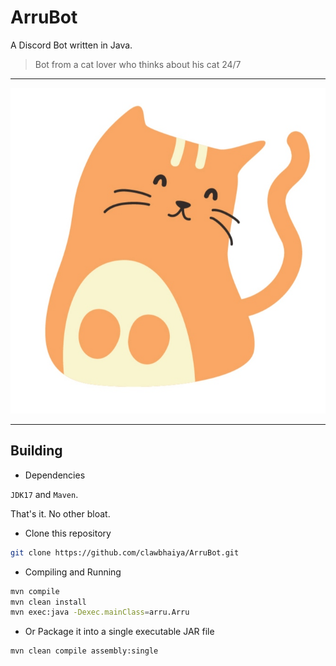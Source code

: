 # ArruBot
A Discord Bot written in Java.

> Bot from a cat lover who thinks about his cat 24/7
---

<div id="top"></div>

<!-- PROJECT LOGO -->
<div align="center">
  <a href="https://github.com/clawbhaiya/ArruBot">
    <img src="images/arru-img.jpg" alt="Meow :3">
  </a>
</div>

---

## Building
- Dependencies

`JDK17` and `Maven`.

That's it. No other bloat.

- Clone this repository
```sh
git clone https://github.com/clawbhaiya/ArruBot.git
```

- Compiling and Running
```sh
mvn compile
mvn clean install
mvn exec:java -Dexec.mainClass=arru.Arru
```

- Or Package it into a single executable JAR file
```sh
mvn clean compile assembly:single
```